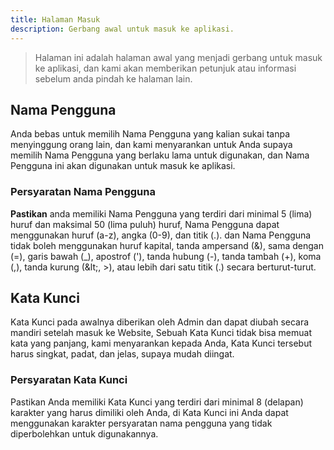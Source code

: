 ```yaml
---
title: Halaman Masuk
description: Gerbang awal untuk masuk ke aplikasi.
---
```


> Halaman ini adalah halaman awal yang menjadi gerbang untuk masuk ke aplikasi, dan kami akan memberikan petunjuk atau informasi sebelum anda pindah ke halaman lain.

## Nama Pengguna
Anda bebas untuk memilih Nama Pengguna yang kalian sukai tanpa menyinggung orang lain, dan kami menyarankan untuk Anda supaya memilih Nama Pengguna yang berlaku lama untuk digunakan, dan Nama Pengguna ini akan digunakan untuk masuk ke aplikasi.

### Persyaratan Nama Pengguna

**Pastikan** anda memiliki Nama Pengguna yang terdiri dari minimal 5 (lima) huruf dan maksimal 50 (lima puluh) huruf, Nama Pengguna dapat menggunakan huruf (a-z), angka (0-9), dan titik (.). dan Nama Pengguna tidak boleh menggunakan huruf kapital, tanda ampersand (&), sama dengan (=), garis bawah (\_), apostrof ('), tanda hubung (-), tanda tambah (+), koma (,), tanda kurung (&amp;lt;, >), atau lebih dari satu titik (.) secara berturut-turut.

## Kata Kunci

Kata Kunci pada awalnya diberikan oleh Admin dan dapat diubah secara mandiri setelah masuk ke Website, Sebuah Kata Kunci tidak bisa memuat kata yang panjang, kami menyarankan kepada Anda, Kata Kunci tersebut harus singkat, padat, dan jelas, supaya mudah diingat.

### Persyaratan Kata Kunci

Pastikan Anda memiliki Kata Kunci yang terdiri dari minimal 8 (delapan) karakter yang harus dimiliki oleh Anda, di Kata Kunci ini Anda dapat menggunakan karakter persyaratan nama pengguna yang tidak diperbolehkan untuk digunakannya.
